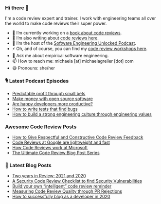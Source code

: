 ### Hi there 👋

I'm a code review expert and trainer. I work with engineering teams all over the world to make code reviews their super power.

* 🔭 I’m currently working on a [book about code reviews](https://www.michaelagreiler.com/code-review-book/ "Bring me to the Code Review Book").
* 🌱 I’m also writing about [code reviews here](https://www.michaelagreiler.com/all-posts/ "Let's read about code reviews").
* 👯 I’m the host of the [Software Engineering Unlocked Podcast](https://www.software-engineering-unlocked.com/ "Let's listen to the podcast").
* ⚡ Oh, and of course, you can find my [code review workshops here](http://awesomecodereviews.com "Bring me to the code review workshops").
* 💬 Ask me about empirical software engineering.
* 📫 How to reach me: michaela [at] michaelagreiler [dot] com 
* 😄 Pronouns: she/her


<!--
**mgreiler/mgreiler** is a ✨ _special_ ✨ repository because its `README.md` (this file) appears on your GitHub profile.

Here are some ideas to get you started:

- 🔭 I’m currently working on ...
- 🌱 I’m currently learning ...
- 👯 I’m looking to collaborate on ...
- 🤔 I’m looking for help with ...
- 💬 Ask me about ...
- 📫 How to reach me: ...
- 😄 Pronouns: ...
- ⚡ Fun fact: ...
-->


### 🎙️ Latest Podcast Episodes
<!-- PODCAST-POST-LIST:START -->
- [Predictable profit through small bets](https://www.software-engineering-unlocked.com/entrepreneurship-developer/?utm_source=rss&utm_medium=rss&utm_campaign=entrepreneurship-developer)
- [Make money with open source software](https://www.software-engineering-unlocked.com/money-open-source-software/?utm_source=rss&utm_medium=rss&utm_campaign=money-open-source-software)
- [Are happy developers more productive?](https://www.software-engineering-unlocked.com/happy-developers-productive/?utm_source=rss&utm_medium=rss&utm_campaign=happy-developers-productive)
- [How to write tests that find bugs](https://www.software-engineering-unlocked.com/tests-find-bugs/?utm_source=rss&utm_medium=rss&utm_campaign=tests-find-bugs)
- [How to build a strong engineering culture through engineering values](https://www.software-engineering-unlocked.com/engineering-values/?utm_source=rss&utm_medium=rss&utm_campaign=engineering-values)
<!-- PODCAST-POST-LIST:END -->

### Awesome Code Review Posts
<!-- AWESOMECODEREVIEW-LIST:START -->
- [How to Give Respectful and Constructive Code Review Feedback](https://awesomecodereviews.com/respectful-code-review-feedback/)
- [Code Reviews at Google are lightweight and fast](https://awesomecodereviews.com/code-reviews-at-google/)
- [How Code Reviews work at Microsoft](https://awesomecodereviews.com/code-reviews-at-microsoft/)
- [The Ultimate Code Review Blog Post Series](https://awesomecodereviews.com/code-review-blog-post-series/)
<!-- AWESOMECODEREVIEW-LIST:END -->

### 📩 Latest Blog Posts
<!-- BLOG-POST-LIST:START -->
- [Two years in Review: 2021 and 2020](https://www.michaelagreiler.com/two-years-in-review-2021/?utm_source=rss&utm_medium=rss&utm_campaign=two-years-in-review-2021)
- [A Security Code Review Checklist to find Security Vulnerabilities](https://www.michaelagreiler.com/security-code-review-checklist/?utm_source=rss&utm_medium=rss&utm_campaign=security-code-review-checklist)
- [Build your own “intelligent” code review reminder](https://www.michaelagreiler.com/code-review-reminder/?utm_source=rss&utm_medium=rss&utm_campaign=code-review-reminder)
- [Measuring Code Review Quality through PR Rejections](https://www.michaelagreiler.com/rejections-as-code-review-quality-metric/?utm_source=rss&utm_medium=rss&utm_campaign=rejections-as-code-review-quality-metric)
- [How to successfully blog as a developer in 2020](https://www.michaelagreiler.com/successfully-developer-blog/?utm_source=rss&utm_medium=rss&utm_campaign=successfully-developer-blog)
<!-- BLOG-POST-LIST:END -->
